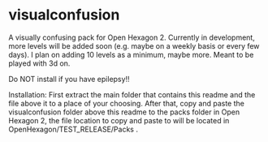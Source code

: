 # visualconfusion
A visually confusing pack for Open Hexagon 2.
Currently in development, more levels will be added soon (e.g. maybe on a weekly basis or every few days). I plan on adding 10 levels as a minimum, maybe more.
Meant to be played with 3d on.

Do NOT install if you have epilepsy!!

Installation: First extract the main folder that contains this readme and the file above it to a place of your choosing. After that, copy and paste the visualconfusion folder above this readme to the packs folder in Open Hexagon 2, the file location to copy and paste to will be located in OpenHexagon/TEST_RELEASE/Packs .
